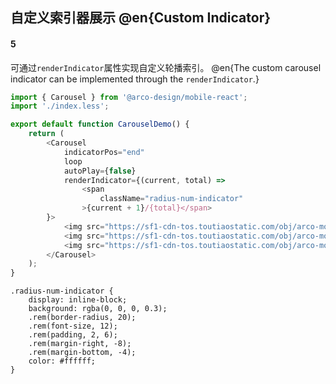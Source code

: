 ## 自定义索引器展示 @en{Custom Indicator}

#### 5

可通过`renderIndicator`属性实现自定义轮播索引。
@en{The custom carousel indicator can be implemented through the `renderIndicator`.}

```js
import { Carousel } from '@arco-design/mobile-react';
import './index.less';

export default function CarouselDemo() {
    return (
        <Carousel
            indicatorPos="end"
            loop
            autoPlay={false}
            renderIndicator={(current, total) =>
                <span
                    className="radius-num-indicator"
                >{current + 1}/{total}</span>
        }>
            <img src="https://sf1-cdn-tos.toutiaostatic.com/obj/arco-mobile/_static_/large_image_5.jpg" alt="" />
            <img src="https://sf1-cdn-tos.toutiaostatic.com/obj/arco-mobile/_static_/large_image_1.jpg" alt="" />
            <img src="https://sf1-cdn-tos.toutiaostatic.com/obj/arco-mobile/_static_/large_image_2.jpg" alt="" />
        </Carousel>
    );
}
```

```less
.radius-num-indicator {
    display: inline-block;
    background: rgba(0, 0, 0, 0.3);
    .rem(border-radius, 20);
    .rem(font-size, 12);
    .rem(padding, 2, 6);
    .rem(margin-right, -8);
    .rem(margin-bottom, -4);
    color: #ffffff;
}
```
